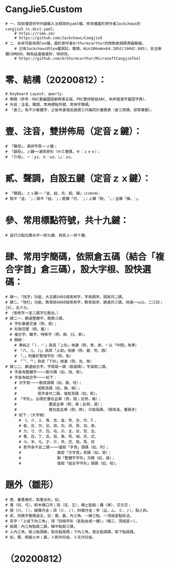 # CangJie5.Custom
	# 一、目前僅提供中州韻輸入法框架的yaml檔，修改檔基於原作者Jackchows的cangjie5_tc.dict.yaml。
		# https://rime.im/
		# https://github.com/Jackchows/Cangjie5
	# 二、未來可能改用lex檔，基於原作者Arthurmcarthur的微軟倉頡碼表編輯器。
		# 已用Jackchows的lex檔測試，環境，Win10Homex64.20h2(19042.985)、安全軟體COMODO，稍為延遲幾毫秒，待研究。
		# https://github.com/Arthurmcarthur/MicrosoftCangjieTool
	
# 零、結構（20200812）：
	# Keyboard Layout: qwerty.
	# 簡碼（參考：ROC重編國語辭典第五版、PRC雙拼智能ABC、朱邦復漢字基因字典），
	# 內容：注音、聲調、常用標點符號、常用字簡碼。
	# 「倉三」有不少異體字，之後考慮增加倉頡三代補完計畫碼表（倉三原碼，部首筆劃）。
#
# 壹、注音，雙拼佈局（定音ｚ鍵）：
	# 「聲母」，漢拼字首──ｚ鍵；
	# 「韻母」，ｚ鍵──漢拼原形（ㄝㄜ重碼，ㄝ：ｚｅｅ）；
	# 「介母」，ㄧ：yz、ㄨ：wz、ㄩ：zu。
#
# 貳、聲調，自設五鍵（定音ｚｘ鍵）：
	# 「聲調」，ｚｘ鍵──「金、紐、月、鉤、橫」（cvbnm），
	# 陰平「金，ˉ」；陽平「紐，ˊ」；輕聲「月，˙」；上聲「鉤，ˇ」；去聲「橫，ˋ」。
#
# 參、常用標點符號，共十九鍵：
	# 盲打凸點位置水平一排九鍵、與其上一排十鍵。
#
# 肆、常用字簡碼，依照倉五碼（結合「複合字首」倉三碼），設大字根、設快選碼：
	# 肆一、「找字」功能，大五碼5401個常用字，字母順序，頭尾共二碼。
	# 肆二、「快打」功能，教育部4808個常用字，教育部序，篩選共三碼，快選──uio，二三四；jkl，五六七。
	# （常用字一至二碼字已刪去。）
    # 肆二一、篩選整體字，刪第三碼。
      # 字形筆畫交連（例，焉）；
      # 形勢完整（例，噩）；
      # 複合字、難字、特殊字（例，麻、⺽、柬）。
      # 歸納：
        # 單純之「丨、㇒」與其「上形」相連（例，卑、泉，㇒以「中間」為準）
        # 「八、儿、⼉」與其「上部」相連（例，夔、兜、西）
        # 「、」附屬於整個字形（例，兔）
        # 「乛、⺈」與其「下形」相連（例，及、角）
    # 肆二二、篩選組合字，字首取一碼（取尾碼），字身取二碼。
      # 字身為整體字────刪次碼（如，飛、啄）。
      # 字身為組合字────如下：
        # 次字首────刪其頭碼（如，扉、咬）；
        # 　　　　　或刪其碼（如，施、候）；
        # 　　　　　若字身共二碼，復取其碼（如，乾）。
        # 「字形」，出現於置右且單（例，翔；反例，條）；
        # 　　　　　　　　置底且單（例，導；反例，潺）；
        # 　　　　　　　　置右底且單（例，將），只取尾碼。（頻率高，重碼多）
        # 如下：（大字根）
          # 刂、卩、彡、青、吉、侖、奇、合、巾、阝、
          # 隹、攵、欠、殳、皿、石、貝、頁、羽、鳥、
          # 力、寸、子、包、屯、示、主、反、官、全、
          # 蜀、召、丁、瓦、艮、喬、見、相、㐬、式、
          # 斗、羊、乇、才、斤、共、巴、我、馬、目
          # 若字身不足二碼────復取「字首」頭碼（如，列）；
          # 　　　　　　　　　復取「次字首」其碼（如，勞）；
          # 　　　　　　　　　刪「整體字字形」次碼（如，員）；
          # 　　　　　　　　　復取「組合字字形」頭碼（如，哈）。
#
# 題外（雛形）
	# 壹、疊重複形，取重合形，如，
    # 鬻（弜，弓），鉤木橫口月；班（玨，王），橫土點縱；轟（車），交方交；
    # 順（川，丨），縱橫月金；須（彡，丿），斜橫月金；參（厽，厶、彡，丿），點人斜。
	# 貳、同碼字重碼過五，如：鬻、贏，內三角、一線三點、一頂或底點拆法，
    # 剪字：「上或下內三角」，得「四個字形（各點自成一體）」（橫三、頂或底一）。
    # 取碼：內三角點取二碼，橫中點取三碼，
    # 上內三角，取上點頭碼，取右點尾碼；下內三角，取左點頭碼，取下點尾碼。
    # 如，鬻，鉤縱火木；贏，卜鉤月仰金、卜叉月仰金。
# （20200812）
